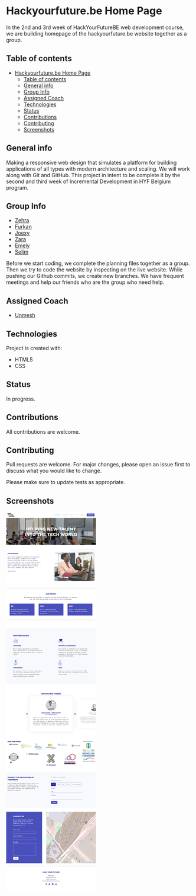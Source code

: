 # Hackyourfuture.be Home Page

In the 2nd and 3rd week of HackYourFutureBE web development course, we are building homepage of the hackyourfuture.be website together as a group.

## Table of contents
- [Hackyourfuture.be Home Page](#hackyourfuturebe-home-page)
  - [Table of contents](#table-of-contents)
  - [General info](#general-info)
  - [Group Info](#group-info)
  - [Assigned Coach](#assigned-coach)
  - [Technologies](#technologies)
  - [Status](#status)
  - [Contributions](#contributions)
  - [Contributing](#contributing)
  - [Screenshots](#screenshots)

## General info
Making a responsive web design that simulates a platform for building applications of all types with modern architecture and scaling. We will work along with Git and GitHub. This project in intent to be complete it by the second and third week of Incremental Development in HYF Belgium program.

## Group Info
- [Zehra ](https://github.com/zehrayelkenci)
- [Furkan](https://github.com/emelysalmeron)
- [Joexy](https://github.com/Joexy1990)
- [Zara](https://github.com/zaraana)
- [Emely](https://github.com/emelysalmeron)
- [Selim ](https://github.com/selimensar)

Before we start coding, we complete the planning files together as a group. Then we try to code the website by inspecting on the live website. While pushing our Github commits, we create new branches. We have frequent meetings and help our friends who are the group who need help.
## Assigned Coach 
- [Unmesh](https://github.com/unmeshvrije)
## Technologies
Project is created with:

* HTML5
* CSS
## Status

In progress.
## Contributions

All contributions are welcome.
## Contributing
Pull requests are welcome. For major changes, please open an issue first to discuss what you would like to change.

Please make sure to update tests as appropriate.
## Screenshots
![](images/hackyourfuture.be-home.png)